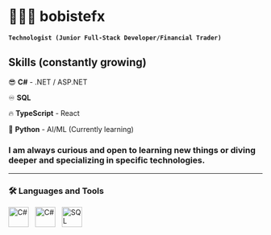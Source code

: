 # 🧑🏻‍💻 bobistefx

**`Technologist (Junior Full-Stack Developer/Financial Trader)`**

## Skills (constantly growing)
😎 **C#** - .NET / ASP.NET

♾️ **SQL**

🔥 **TypeScript** - React

🤖 **Python** - AI/ML (Currently learning)

### I am always curious and open to learning new things or diving deeper and specializing in specific technologies.

---

### 🛠️ Languages and Tools

<img align="left" alt="C#" width="40px" style="padding-right:10px;" src="https://cdn.jsdelivr.net/gh/devicons/devicon@latest/icons/csharp/csharp-original.svg" />
<img align="left" alt="C#" width="40px" style="padding-right:10px;" src="https://cdn.jsdelivr.net/gh/devicons/devicon@latest/icons/dotnetcore/dotnetcore-original.svg" />
<img align="left" alt="SQL" width="40px" style="padding-right:10px;" src="https://cdn.jsdelivr.net/gh/devicons/devicon@latest/icons/azuresqldatabase/azuresqldatabase-original.svg" />
